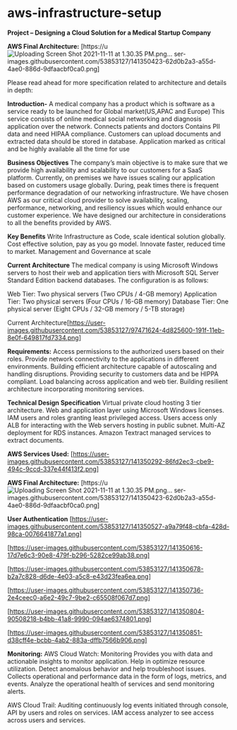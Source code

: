 # aws-infrastructure-setup


**Project  – Designing a Cloud Solution for a Medical Startup Company**

**AWS Final Architecture:**
[https://u![Uploading Screen Shot 2021-11-11 at 1.30.35 PM.png…]()
ser-images.githubusercontent.com/53853127/141350423-62d0b2a3-a55d-4ae0-886d-9dfaacbf0ca0.png]

Please read ahead for more specification related to architecture and details in depth:

**Introduction-**
A medical company has a product which is software as a service ready to be launched for Global market(US,APAC and Europe)
This service consists of online medical social networking and diagnosis application over the network.
Connects patients and doctors 
Contains PII data and need HIPAA compliance.
Customers can upload documents and extracted data should be stored in database.
Application marked as critical and be highly available all the time for use

**Business Objectives** 
The company’s main objective is to make sure that we provide high availability and scalability to our customers for a SaaS platform. Currently, on premises we have issues scaling our application based on customers usage globally. During, peak times there is frequent performance degradation of our networking infrastructure. We have chosen AWS as our critical cloud provider to solve availability, scaling, performance, networking, and resiliency issues which would enhance our customer experience.  We have designed our architecture in considerations to all the benefits provided by AWS.  

**Key Benefits**
Write Infrastructure as Code, scale identical solution globally.
Cost effective solution, pay as you go model.
Innovate faster, reduced time to market.
Management and Governance at scale

**Current Architecture**
The medical company is using Microsoft Windows servers to host their web and application tiers with Microsoft SQL Server Standard Edition backend databases. The configuration is as follows:

Web Tier:
Two physical servers (Two CPUs / 4-GB memory)
Application Tier:
Two physical servers (Four CPUs / 16-GB memory)
Database Tier:
One physical server (Eight CPUs / 32-GB memory / 5-TB storage)


Current Architecture[https://user-images.githubusercontent.com/53853127/97471624-4d825600-191f-11eb-8e0f-649817fd7334.png]

**Requirements:**
Access permissions to the authorized users based on their roles.
Provide network connectivity to the applications in different environments.
Building efficient architecture capable of autoscaling and handling disruptions.
Providing security to customers data and be HIPPA compliant.
Load balancing across application and web tier.
Building resilient architecture incorporating monitoring services.

**Technical Design Specification**
Virtual private cloud hosting 3 tier architecture.
Web and application layer using Microsoft Windows licenses.
IAM users and roles granting least privileged access. 
Users access only ALB for interacting with the Web servers hosting in public subnet. 
Multi-AZ deployment for RDS instances.
Amazon Textract managed services to extract documents.

**AWS Services Used:**
[https://user-images.githubusercontent.com/53853127/141350292-86fd2ec3-cbe9-494c-9ccd-337e44f413f2.png]

**AWS Final Architecture:**
[https://u![Uploading Screen Shot 2021-11-11 at 1.30.35 PM.png…]()
ser-images.githubusercontent.com/53853127/141350423-62d0b2a3-a55d-4ae0-886d-9dfaacbf0ca0.png]

**User Authentication**
[https://user-images.githubusercontent.com/53853127/141350527-a9a79f48-cbfa-428d-98ca-0076641877a1.png]

[https://user-images.githubusercontent.com/53853127/141350616-17d7e6c3-90e8-479f-b296-5282ce99ab38.png]

[https://user-images.githubusercontent.com/53853127/141350678-b2a7c828-d6de-4e03-a5c8-e43d23fea6ea.png]

[https://user-images.githubusercontent.com/53853127/141350736-2e4ceec0-a6e2-49c7-9be2-c65508f067d7.png]


[https://user-images.githubusercontent.com/53853127/141350804-90508218-b4bb-41a8-9990-094ae6374801.png]

[https://user-images.githubusercontent.com/53853127/141350851-d38cff4e-bcbb-4ab2-883a-dffb7566b906.png]

**Monitoring:**
AWS Cloud Watch: Monitoring
Provides you with data and actionable insights to monitor application.
Help in optimize resource utilization.
Detect anomalous behavior and help troubleshoot issues.
Collects operational and performance data in the form of logs, metrics, and events.
Analyze the operational health of services and send monitoring alerts.

AWS Cloud Trail: Auditing
continuously log events initiated through console, API by users and roles on services.
IAM access analyzer to see access across users and services.

